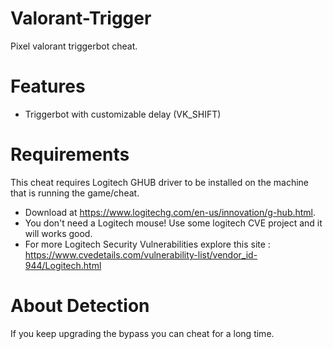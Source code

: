 # Valorant-Trigger
Pixel valorant triggerbot cheat.

# Features
- Triggerbot with customizable delay (VK_SHIFT)

# Requirements
This cheat requires Logitech GHUB driver to be installed on the machine that is running the game/cheat. 
- Download at https://www.logitechg.com/en-us/innovation/g-hub.html.
- You don't need a Logitech mouse! Use some logitech CVE project and it will works good.
- For more Logitech Security Vulnerabilities explore this site :
https://www.cvedetails.com/vulnerability-list/vendor_id-944/Logitech.html

# About Detection
If you keep upgrading the bypass you can cheat for a long time.
